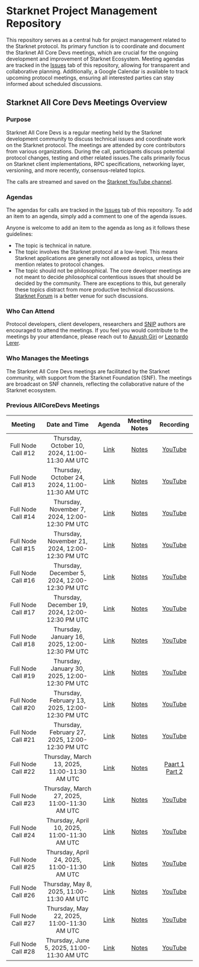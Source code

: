 # Starknet Project Management Repository

This repository serves as a central hub for project management related to the Starknet protocol. Its primary function is to coordinate and document the Starknet All Core Devs meetings, which are crucial for the ongoing development and improvement of Starknet Ecosystem. Meeting agendas are tracked in the [Issues](https://github.com/starknet-io/pm/issues) tab of this repository, allowing for transparent and collaborative planning. Additionally, a Google Calendar is available to track upcoming protocol meetings, ensuring all interested parties can stay informed about scheduled discussions.

## Starknet All Core Devs Meetings Overview
### Purpose
Starknet All Core Devs is a regular meeting held by the Starknet development community to discuss technical issues and coordinate work on the Starknet protocol. The meetings are attended by core contributors from various organizations. During the call, participants discuss potential protocol changes, testing and other related issues.The calls primarily focus on Starknet client implementations, RPC specifications, networking layer, versioning, and more recently, consensus-related topics.

The calls are streamed and saved on the [Starknet YouTube channel](https://www.youtube.com/@starknet_foundation/playlists).

### Agendas
The agendas for calls are tracked in the [Issues](https://github.com/starknet-io/pm/issues) tab of this repository. To add an item to an agenda, simply add a comment to one of the agenda issues.

Anyone is welcome to add an item to the agenda as long as it follows these guidelines:

- The topic is technical in nature.
- The topic involves the Starknet protocol at a low-level. This means Starknet applications are generally not allowed as topics, unless their mention relates to protocol changes.
- The topic should not be philosophical. The core developer meetings are not meant to decide philosophical contentious issues that should be decided by the community. There are exceptions to this, but generally these topics distract from more productive technical discussions. [Starknet Forum](https://community.starknet.io/) is a better venue for such discussions.

### Who Can Attend
Protocol developers, client developers, researchers and [SNIP](https://github.com/starknet-io/SNIPs) authors are encouraged to attend the meetings. If you feel you would contribute to the meetings by your attendance, please reach out to [Aayush Giri](mailto:aayush@nethermind.io) or [Leonardo Lerer](mailto:leo@starkware.co).

### Who Manages the Meetings
The Starknet All Core Devs meetings are facilitated by the Starknet community, with support from the Starknet Foundation (SNF). The meetings are broadcast on SNF channels, reflecting the collaborative nature of the Starknet ecosystem.

### Previous AllCoreDevs Meetings
| Meeting | Date and Time | Agenda | Meeting Notes | Recording |
|:-------:|:-------------:|:------:|:-------------:|:---------:|
| Full Node Call #12 | Thursday, October 10, 2024, 11:00-11:30 AM UTC | [Link](https://github.com/starknet-io/pm/issues/1) | [Notes](https://github.com/starknet-io/pm/blob/main/AllCoreDevs-Full-Nodes-Meetings/call_012.md) | [YouTube](https://www.youtube.com/watch?v=vvHvVMeUgRw) |
| Full Node Call #13 | Thursday, October 24, 2024, 11:00-11:30 AM UTC | [Link](https://github.com/starknet-io/pm/issues/2) | [Notes](https://github.com/starknet-io/pm/blob/main/AllCoreDevs-Full-Nodes-Meetings/call_013.md) | [YouTube](https://www.youtube.com/watch?v=qhKjI9v4SjA) |
| Full Node Call #14 | Thursday, November 7, 2024, 12:00-12:30 PM UTC | [Link](https://github.com/starknet-io/pm/issues/3) | [Notes](https://github.com/starknet-io/pm/blob/main/AllCoreDevs-Full-Nodes-Meetings/call_014.md) | [YouTube](https://www.youtube.com/watch?v=6W8C9XzqKAw&list=PLMXIoXErTTYW7_3FjybBzJXhfZwvSchPa) |
| Full Node Call #15 | Thursday, November 21, 2024, 12:00-12:30 PM UTC | [Link](https://github.com/starknet-io/pm/issues/5) | [Notes](https://github.com/starknet-io/pm/blob/main/AllCoreDevs-Full-Nodes-Meetings/call_015.md) | [YouTube](https://www.youtube.com/watch?v=QeSYeCxswfo&list=PLMXIoXErTTYW7_3FjybBzJXhfZwvSchPa) |
| Full Node Call #16 | Thursday, December 5, 2024, 12:00-12:30 PM UTC | [Link](https://github.com/starknet-io/pm/issues/6) | [Notes](https://github.com/starknet-io/pm/blob/main/AllCoreDevs-Full-Nodes-Meetings/call_016.md) | [YouTube](https://www.youtube.com/watch?v=-HWTvHMBQIQ&list=PLMXIoXErTTYW7_3FjybBzJXhfZwvSchPa&index=2&t=1298s) |
| Full Node Call #17 | Thursday, December 19, 2024, 12:00-12:30 PM UTC | [Link](https://github.com/starknet-io/pm/issues/7) | [Notes](https://github.com/starknet-io/pm/blob/main/AllCoreDevs-Full-Nodes-Meetings/call_017.md) | [YouTube](https://www.youtube.com/watch?v=TOFQG5ic8UA&list=PLMXIoXErTTYW7_3FjybBzJXhfZwvSchPa&index=1) |
| Full Node Call #18 | Thursday, January 16, 2025, 12:00-12:30 PM UTC | [Link](https://github.com/starknet-io/pm/issues/8) | [Notes](https://github.com/starknet-io/pm/blob/main/AllCoreDevs-Full-Nodes-Meetings/call_018.md) | [YouTube](https://www.youtube.com/watch?v=93t37QP8DME&list=PLMXIoXErTTYW7_3FjybBzJXhfZwvSchPa&index=13) |
| Full Node Call #19 | Thursday, January 30, 2025, 12:00-12:30 PM UTC | [Link](https://github.com/starknet-io/pm/issues/9) | [Notes](https://github.com/starknet-io/pm/blob/main/AllCoreDevs-Full-Nodes-Meetings/call_019.md) | [YouTube](https://www.youtube.com/watch?v=JQoMZTtZbJU&list=PLMXIoXErTTYW7_3FjybBzJXhfZwvSchPa&index=12) |
| Full Node Call #20 | Thursday, February 13, 2025, 12:00-12:30 PM UTC | [Link](https://github.com/starknet-io/pm/issues/10) | [Notes](https://github.com/starknet-io/pm/blob/main/AllCoreDevs-Full-Nodes-Meetings/call_020.md) | [YouTube](https://www.youtube.com/watch?v=QHUOB6oHoJo&list=PLMXIoXErTTYW7_3FjybBzJXhfZwvSchPa&index=11) |
| Full Node Call #21 | Thursday, February 27, 2025, 12:00-12:30 PM UTC | [Link](https://github.com/starknet-io/pm/issues/11) | [Notes](https://github.com/starknet-io/pm/blob/main/AllCoreDevs-Full-Nodes-Meetings/call_021.md) | [YouTube](https://www.youtube.com/watch?v=x84vu_AJlkM&list=PLMXIoXErTTYW7_3FjybBzJXhfZwvSchPa&index=10) |
| Full Node Call #22 | Thursday, March 13, 2025, 11:00-11:30 AM UTC | [Link](https://github.com/starknet-io/pm/issues/12) | [Notes](https://github.com/starknet-io/pm/blob/main/AllCoreDevs-Full-Nodes-Meetings/call_022.md) | [Paart 1](https://www.youtube.com/watch?v=fCIikziOhDg&list=PLMXIoXErTTYW7_3FjybBzJXhfZwvSchPa&index=9) [Part 2](https://www.youtube.com/watch?v=D-RrtbUL87s&list=PLMXIoXErTTYW7_3FjybBzJXhfZwvSchPa&index=8) |
| Full Node Call #23 | Thursday, March 27, 2025, 11:00-11:30 AM UTC | [Link](https://github.com/starknet-io/pm/issues/13) | [Notes](https://github.com/starknet-io/pm/blob/main/AllCoreDevs-Full-Nodes-Meetings/call_023.md) | [YouTube](https://www.youtube.com/watch?v=Z_-3LktkmCY&list=PLMXIoXErTTYW7_3FjybBzJXhfZwvSchPa&index=7) |
| Full Node Call #24 | Thursday, April 10, 2025, 11:00-11:30 AM UTC | [Link](https://github.com/starknet-io/pm/issues/14) | [Notes](https://github.com/starknet-io/pm/blob/main/AllCoreDevs-Full-Nodes-Meetings/call_024.md) | [YouTube](https://www.youtube.com/live/FajAn70HHRA) |
| Full Node Call #25 | Thursday, April 24, 2025, 11:00-11:30 AM UTC | [Link](https://github.com/starknet-io/pm/issues/15) | [Notes](https://github.com/starknet-io/pm/blob/main/AllCoreDevs-Full-Nodes-Meetings/call_025.md) | [YouTube](https://www.youtube.com/live/1jTe8vL72II) |
| Full Node Call #26 | Thursday, May 8, 2025, 11:00-11:30 AM UTC | [Link](https://github.com/starknet-io/pm/issues/16) | [Notes](https://github.com/starknet-io/pm/blob/main/AllCoreDevs-Full-Nodes-Meetings/call_026.md) | [YouTube](https://www.youtube.com/live/fmdEtDpVFpw) |
| Full Node Call #27 | Thursday, May 22, 2025, 11:00-11:30 AM UTC | [Link](https://github.com/starknet-io/pm/issues/17) | [Notes](https://github.com/starknet-io/pm/blob/main/AllCoreDevs-Full-Nodes-Meetings/call_027.md) | [YouTube](https://www.youtube.com/live/RfY-W62jQxw) |
| Full Node Call #28 | Thursday, June 5, 2025, 11:00-11:30 AM UTC | [Link](https://github.com/starknet-io/pm/issues/18) | [Notes](https://github.com/starknet-io/pm/blob/main/AllCoreDevs-Full-Nodes-Meetings/call_028.md) | [YouTube](https://www.youtube.com/live/EEqyonZXIm4) |
